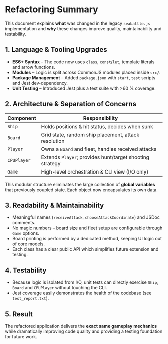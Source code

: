 # Refactoring Summary

This document explains **what** was changed in the legacy `seabattle.js` implementation and **why** these changes improve quality, maintainability and testability.

## 1. Language & Tooling Upgrades

* **ES6+ Syntax** – The code now uses `class`, `const`/`let`, template literals and arrow functions.
* **Modules** – Logic is split across CommonJS modules placed inside `src/`.
* **Package Management** – Added `package.json` with `start`, `test` scripts and Jest dev-dependency.
* **Unit Testing** – Introduced Jest plus a test suite with >60 % coverage.

## 2. Architecture & Separation of Concerns

| Component | Responsibility |
|-----------|----------------|
| `Ship`    | Holds positions & hit status, decides when sunk |
| `Board`   | Grid state, random ship placement, attack resolution |
| `Player`  | Owns a `Board` and fleet, handles received attacks |
| `CPUPlayer` | Extends `Player`; provides hunt/target shooting strategy |
| `Game`    | High-level orchestration & CLI view (I/O only) |

This modular structure eliminates the large collection of **global variables** that previously coupled state. Each object now encapsulates its own data.

## 3. Readability & Maintainability

* Meaningful names (`receiveAttack`, `chooseAttackCoordinate`) and JSDoc comments.
* No magic numbers – board size and fleet setup are configurable through `Game` options.
* Board printing is performed by a dedicated method, keeping UI logic out of core models.
* Each class has a clear public API which simplifies future extension and testing.

## 4. Testability

* Because logic is isolated from I/O, unit tests can directly exercise `Ship`, `Board` and `CPUPlayer` without touching the CLI.
* Jest coverage easily demonstrates the health of the codebase (see `test_report.txt`).

## 5. Result

The refactored application delivers the **exact same gameplay mechanics** while dramatically improving code quality and providing a testing foundation for future work.

